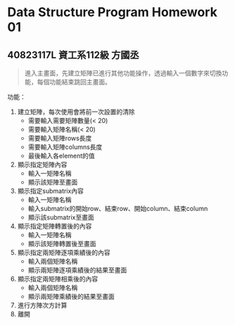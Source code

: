 # Data Structure Program Homework 01
40823117L 資工系112級 方國丞
---
> 進入主畫面，先建立矩陣已進行其他功能操作，透過輸入一個數字來切換功能，每個功能結束跳回主畫面。

功能：
 1. 建立矩陣，每次使用會將前一次設置的清除
    - 需要輸入需要矩陣數量(< 20)
    - 需要輸入矩陣名稱(< 20)
    - 需要輸入矩陣rows長度
    - 需要輸入矩陣columns長度
    - 最後輸入各element的值
 2. 顯示指定矩陣內容
    - 輸入一矩陣名稱
    - 顯示該矩陣至畫面
 3. 顯示指定submatrix內容
     - 輸入一矩陣名稱
     - 輸入submatrix的開始row、結束row、開始column、結束column
     - 顯示該submatrix至畫面
 4. 顯示指定矩陣轉置後的內容
    - 輸入一矩陣名稱
    - 顯示該矩陣轉置後至畫面
 5. 顯示指定兩矩陣逐項乘績後的內容
    - 輸入兩個矩陣名稱
    - 顯示兩矩陣逐項乘績後的結果至畫面
 6. 顯示指定兩矩陣相乘後的內容
    - 輸入兩個矩陣名稱
    - 顯示兩矩陣乘績後的結果至畫面
 7. 進行方陣次方計算
 0. 離開